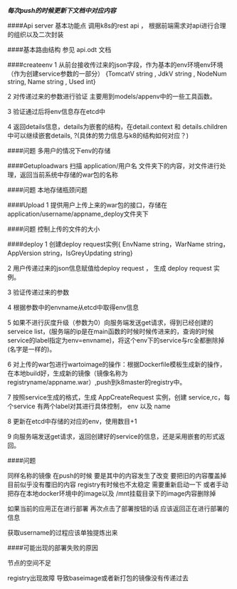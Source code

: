 ***每次push的时候更新下文档中对应内容***



####Api server 基本功能点
调用k8s的rest api ， 根据前端需求对api进行合理的组织以及二次封装

####基本路由结构
参见 api.odt 文档


####createenv
1 从前台接收传过来的json字段，作为基本的env环境env环境（作为创建service参数的一部分） {TomcatV string , JdkV    string , NodeNum string, Name    string , Used    int} 

2 对传递过来的参数进行验证 主要用到models/appenv中的一些工具函数。

3 验证通过后将env信息存在etcd中

4 返回details信息，details为嵌套的结构，在detail.context 和 details.children中可以继续嵌套details, ?(具体的势力信息与k8的结构如何对应？)

####问题
多用户的情况下env的存储

####Getuploadwars
扫描 application/用户名 文件夹下的内容，对文件进行处理，返回当前系统中存储的war包的名称

####问题
本地存储瓶颈问题

####Upload
1 提供用户上传上来的war包的接口，存储在application/username/appname_deploy文件夹下

####问题
控制上传的文件的大小

####deploy
1 创建deploy request实例{ EnvName  string，WarName   string，AppVersion string，IsGreyUpdating string}

2 用户传递过来的json信息赋值给deploy request ， 生成 deploy request 实例。

3 验证传递过来的参数

4 根据参数中的envname从etcd中取得env信息

5 如果不进行灰度升级（参数为0）向服务端发送get请求，得到已经创建的serveice list，(服务端的ip是在main函数的时候时候传进来的，查询的时候service的label指定为env=envname)，将这个env下的service与rc全都删除掉(名字是一样的)。

6 对上传的war包进行wartoimage的操作：根据Dockerfile模板生成新的操作，在本地build好，生成新的镜像（镜像名称为 registryname/appname.war）,push到k8master的registry中。

7 按照service生成的格式，生成 AppCreateRequest 实例，创建 service,rc，每个service 有两个label对其进行具体控制， env 以及 name

8 更新在etcd中存储的对应的env，使用数目+1

9 向服务端发送get请求，返回创建好的service的信息，还是采用嵌套的形式返回。 


####问题

同样名称的镜像 在push的时候 要是其中的内容发生了改变 要把旧的内容覆盖掉 目前似乎没有覆旧的内容 registry有时候也不太稳定 需要重新启动一下 或者手动把存在本地docker环境中的image以及 /mnt挂载目录下的image内容删除掉

如果当前的应用正在进行部署 再次点击了部署按钮的话 应该返回正在进行部署的信息

获取username的过程应该单独提炼出来


####可能出现的部署失败的原因

节点的空间不足

registry出现故障 导致baseimage或者新打包的镜像没有传递过去





